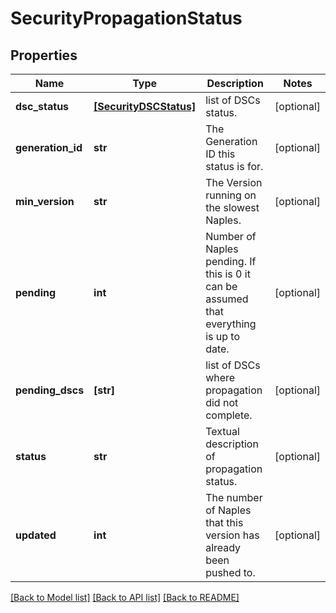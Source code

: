 # SecurityPropagationStatus

## Properties
Name | Type | Description | Notes
------------ | ------------- | ------------- | -------------
**dsc_status** | [**[SecurityDSCStatus]**](SecurityDSCStatus.md) | list of DSCs status. | [optional] 
**generation_id** | **str** | The Generation ID this status is for. | [optional] 
**min_version** | **str** | The Version running on the slowest Naples. | [optional] 
**pending** | **int** | Number of Naples pending. If this is 0 it can be assumed that everything is up to date. | [optional] 
**pending_dscs** | **[str]** | list of DSCs where propagation did not complete. | [optional] 
**status** | **str** | Textual description of propagation status. | [optional] 
**updated** | **int** | The number of Naples that this version has already been pushed to. | [optional] 

[[Back to Model list]](../README.md#documentation-for-models) [[Back to API list]](../README.md#documentation-for-api-endpoints) [[Back to README]](../README.md)


